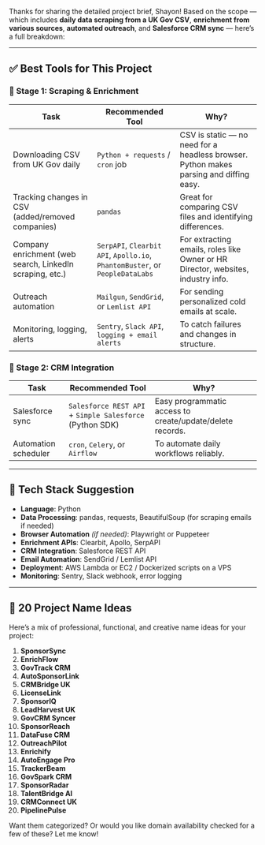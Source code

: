 Thanks for sharing the detailed project brief, Shayon! Based on the scope — which includes **daily data scraping from a UK Gov CSV**, **enrichment from various sources**, **automated outreach**, and **Salesforce CRM sync** — here’s a full breakdown:

---

## ✅ **Best Tools for This Project**

### 🔹 Stage 1: Scraping & Enrichment
| Task | Recommended Tool | Why? |
|------|------------------|------|
| Downloading CSV from UK Gov daily | `Python + requests` / `cron` job | CSV is static — no need for a headless browser. Python makes parsing and diffing easy. |
| Tracking changes in CSV (added/removed companies) | `pandas` | Great for comparing CSV files and identifying differences. |
| Company enrichment (web search, LinkedIn scraping, etc.) | `SerpAPI`, `Clearbit API`, `Apollo.io`, `PhantomBuster`, or `PeopleDataLabs` | For extracting emails, roles like Owner or HR Director, websites, industry info. |
| Outreach automation | `Mailgun`, `SendGrid`, or `Lemlist API` | For sending personalized cold emails at scale. |
| Monitoring, logging, alerts | `Sentry`, `Slack API`, `logging + email alerts` | To catch failures and changes in structure. |

### 🔹 Stage 2: CRM Integration
| Task | Recommended Tool | Why? |
|------|------------------|------|
| Salesforce sync | `Salesforce REST API` + `Simple Salesforce` (Python SDK) | Easy programmatic access to create/update/delete records. |
| Automation scheduler | `cron`, `Celery`, or `Airflow` | To automate daily workflows reliably. |

---

## 🧰 **Tech Stack Suggestion**

- **Language**: Python
- **Data Processing**: pandas, requests, BeautifulSoup (for scraping emails if needed)
- **Browser Automation** *(if needed)*: Playwright or Puppeteer
- **Enrichment APIs**: Clearbit, Apollo, SerpAPI
- **CRM Integration**: Salesforce REST API
- **Email Automation**: SendGrid / Lemlist API
- **Deployment**: AWS Lambda or EC2 / Dockerized scripts on a VPS
- **Monitoring**: Sentry, Slack webhook, error logging

---

## 🚀 20 Project Name Ideas

Here’s a mix of professional, functional, and creative name ideas for your project:

1. **SponsorSync**
2. **EnrichFlow**
3. **GovTrack CRM**
4. **AutoSponsorLink**
5. **CRMBridge UK**
6. **LicenseLink**
7. **SponsorIQ**
8. **LeadHarvest UK**
9. **GovCRM Syncer**
10. **SponsorReach**
11. **DataFuse CRM**
12. **OutreachPilot**
13. **Enrichify**
14. **AutoEngage Pro**
15. **TrackerBeam**
16. **GovSpark CRM**
17. **SponsorRadar**
18. **TalentBridge AI**
19. **CRMConnect UK**
20. **PipelinePulse**

Want them categorized? Or would you like domain availability checked for a few of these? Let me know!
